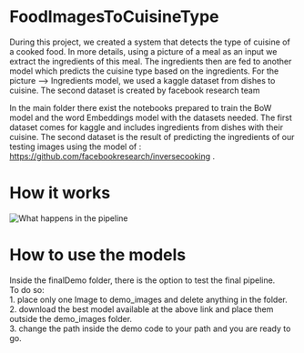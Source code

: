 # FoodImagesToCuisineType
During this project, we created a system that detects the type of cuisine of a cooked food. 
In more details, using a picture of a meal as an input we extract the ingredients of this meal.
The ingredients then are fed to another model which predicts the cuisine type based on the ingredients.
For the picture --> Ingredients model, we used a kaggle dataset from dishes to cuisine.
The second dataset is created by facebook research team


In the main folder there exist the notebooks prepared to train the BoW model and the word Embeddings model with the datasets needed. 
The first dataset comes for kaggle and includes ingredients from dishes with their cuisine.
The second dataset is the result of predicting the ingredients of our testing images using the model of : https://github.com/facebookresearch/inversecooking . 

# How it works
![What happens in the pipeline](https://github.com/nikobent/FoodImagesToCuisineType/blob/masterhwoitworks.png?raw=true "Pipeline")

# How to use the models
Inside the finalDemo folder, there is the option to test the final pipeline. <br>
To do so:<br> 1. place only one Image to demo_images and delete anything in the folder. <br>
	2. download the best model available at the above link and place them outside the demo_images folder.<br>
	3. change the path inside the demo code to your path and you are ready to go.<br>
